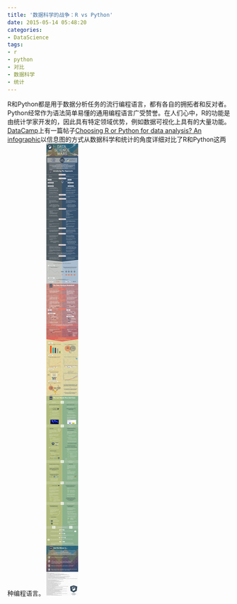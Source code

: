 ```yaml
---
title: '数据科学的战争：R vs Python'
date: 2015-05-14 05:48:20
categories: 
- DataScience
tags: 
- r
- python
- 对比
- 数据科学
- 统计
---
```

R和Python都是用于数据分析任务的流行编程语言，都有各自的拥拓者和反对者。Python经常作为语法简单易懂的通用编程语言广受赞誉。在人们心中，R的功能是由统计学家开发的，因此具有特定领域优势，例如数据可视化上具有的大量功能。
[DataCamp](http://blog.datacamp.com/)上有一篇帖子[Choosing R or Python for data analysis? An infographic](http://blog.datacamp.com/r-or-python-for-data-analysis/)以信息图的方式从数据科学和统计的角度详细对比了R和Python这两种编程语言。
![数据科学的战争：R vs Python](/images/2015/5/0026uWfMgy6SgDj34Lhbb.jpg)
